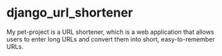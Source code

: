 # django_url_shortener
My pet-project is a URL shortener, which is a web application that allows users to enter long URLs and convert them into short, easy-to-remember URLs.
